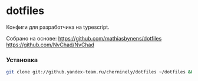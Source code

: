 dotfiles
========

Конфиги для разработчика на typescript.

Собрано на основе:
https://github.com/mathiasbynens/dotfiles
https://github.com/NvChad/NvChad

### Установка

```bash
git clone git://github.yandex-team.ru/cherninely/dotfiles ~/dotfiles && ~/dotfiles/bootstrap.sh
